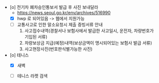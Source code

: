 - [o] 전기차 폐차승인통보서 발급 후 사진 보내달라
  + https://news.seoul.go.kr/env/archives/516990
  - [X] hwp 로 되어있음 -> 웹에서 지원가능
  - [ ] 교통사고로 인한 말소요청시 제출 증빙서류 안내
     1. 사고접수내역(경찰서나 보험사에서 발급한 사고일시, 운전자, 차량번호가 기입된 서류)
     2. 차량보상금 지급(예정)내역(보상금액이 명시되어있는 보험사 발급 서류)
     3. 사고현장사진(번호판식별가능한 사진)
- [o] 테니스
  - [X] 새벽
  - [ ] 테니스 라켓 검색

